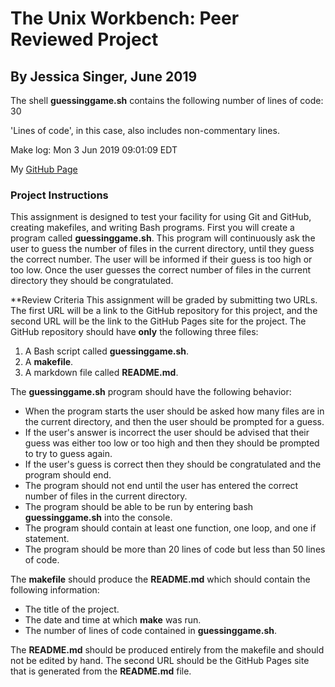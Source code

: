 # The Unix Workbench: Peer Reviewed Project
## By Jessica Singer, June 2019

The shell **guessinggame.sh** contains the following number of lines of code:
30

'Lines of code', in this case, also includes non-commentary lines.

Make log: 
Mon  3 Jun 2019 09:01:09 EDT

My [GitHub Page](https://jesssing.github.io/The-Unix-Workbench/UnixProject_Singer/)

### Project Instructions

This assignment is designed to test your facility for using Git and GitHub, creating makefiles, and writing Bash programs.
First you will create a program called **guessinggame.sh**. This program will continuously ask the user to guess the number of files in the current directory, until they guess the correct number. The user will be informed if their guess is too high or too low. Once the user guesses the correct number of files in the current directory they should be congratulated.

**Review Criteria
This assignment will be graded by submitting two URLs. The first URL will be a link to the GitHub repository for this project, and the second URL will be the link to the GitHub Pages site for the project.
The GitHub repository should have **only** the following three files:

1. A Bash script called **guessinggame.sh**.
2. A **makefile**.
3. A markdown file called **README.md**.

The **guessinggame.sh** program should have the following behavior:
- When the program starts the user should be asked how many files are in the current directory, and then the user should be prompted for a guess.
- If the user's answer is incorrect the user should be advised that their guess was either too low or too high and then they should be prompted to try to guess again.
- If the user's guess is correct then they should be congratulated and the program should end.
- The program should not end until the user has entered the correct number of files in the current directory.
- The program should be able to be run by entering bash **guessinggame.sh** into the console.
- The program should contain at least one function, one loop, and one if statement.
- The program should be more than 20 lines of code but less than 50 lines of code.

The **makefile** should produce the **README.md** which should contain the following information:

- The title of the project.
- The date and time at which **make** was run.
- The number of lines of code contained in **guessinggame.sh**.

The **README.md** should be produced entirely from the makefile and should not be edited by hand.
The second URL should be the GitHub Pages site that is generated from the **README.md** file.
